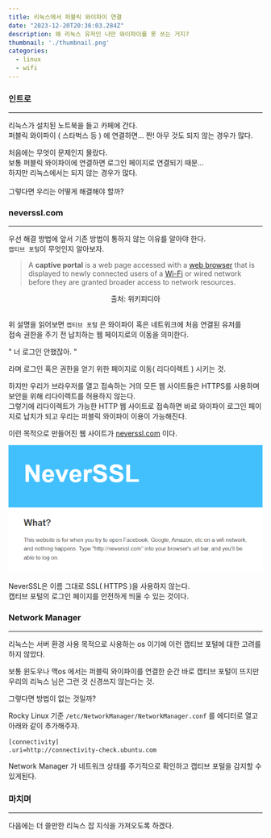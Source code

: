 ```yaml
---
title: 리눅스에서 퍼블릭 와이파이 연결
date: "2023-12-20T20:36:03.284Z"
description: 왜 리눅스 유저인 나만 와이파이를 못 쓰는 거지? 
thumbnail: './thumbnail.png'
categories:
  - linux
  - wifi
---
```


### 인트로
---
리눅스가 설치된 노트북을 들고 카페에 간다.<br>
퍼블릭 와이파이 ( 스타벅스 등 ) 에 연결하면... 짠! 아무 것도 되지 않는 경우가 많다.

처음에는 무엇이 문제인지 몰랐다.<br>
보통 퍼블릭 와이파이에 연결하면 로그인 페이지로 연결되기 때문...<br>
하지만 리눅스에서는 되지 않는 경우가 많다.<br><br>
그렇다면 우리는 어떻게 해결해야 할까?

### neverssl.com
---
우선 해결 방법에 앞서 기존 방법이 통하지 않는 이유를 알아야 한다.<br>`캡티브 포털`이 무엇인지 알아보자.
> A **captive portal** is a web page accessed with a [web browser](https://en.wikipedia.org/wiki/Web_browser "Web browser") that is displayed to newly connected users of a [Wi-Fi](https://en.wikipedia.org/wiki/Wi-Fi "Wi-Fi") or wired network before they are granted broader access to network resources.
<center>출처: 위키피디아</center>

<br>

위 설명을 읽어보면 `캡티브 포털` 은 와이파이 혹은 네트워크에 처음 연결된 유저를<br>
접속 권한을 주기 전 납치하는 웹 페이지로의 이동을 의미한다.

" 너 로그인 안했잖아. "

라며 로그인 혹은 권한을 얻기 위한 페이지로 이동( 리다이렉트 ) 시키는 것.

하지만 우리가 브라우저를 열고 접속하는 거의 모든 웹 사이트들은 HTTPS를 사용하며 보안을 위해 리다이렉트를 허용하지 않는다.<br>
그렇기에 리다이렉트가 가능한 HTTP 웹 사이트로 접속하면 바로 와이파이 로그인 페이지로 납치가 되고 우리는 퍼블릭 와이파이 이용이 가능해진다.

이런 목적으로 만들어진 웹 사이트가 [neverssl.com](http://neverssl.com) 이다.

![](./20231220065058.png)

NeverSSL은 이름 그대로 SSL( HTTPS )을 사용하지 않는다.<br>
캡티브 포털의 로그인 페이지를 안전하게 띄울 수 있는 것이다.

### Network Manager
---
리눅스는 서버 환경 사용 목적으로 사용하는 os 이기에 이런 캡티브 포털에 대한 고려를 하지 않았다.

보통 윈도우나 맥os 에서는 퍼블릭 와이파이를 연결한 순간 바로 캡티브 포털이 뜨지만<br>
우리의 리눅스 님은 그런 것 신경쓰지 않는다는 것.

그렇다면 방법이 없는 것일까?

Rocky Linux 기준 `/etc/NetworkManager/NetworkManager.conf` 를 에디터로 열고 아래와 같이 추가해주자.

```
[connectivity]
.uri=http://connectivity-check.ubuntu.com
```

Network Manager 가 네트워크 상태를 주기적으로 확인하고 캡티브 포털을 감지할 수 있게된다.
### 마치며
---
다음에는 더 쓸만한 리눅스 잡 지식을 가져오도록 하겠다.